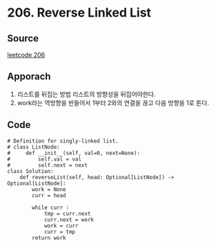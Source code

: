 # 206. Reverse Linked List

## Source
[leetcode 206](https://leetcode.com/problems/reverse-linked-list/description/?envType=study-plan-v2&envId=leetcode-75)


## Apporach
1. 리스트를 뒤집는 방법 리스트의 방향성을 뒤집어야한다. 
2. work라는 역방향을 반들어서 1부터 2와의 연결을 끊고 다음 방향을 1로 튼다.

## Code
    # Definition for singly-linked list.
    # class ListNode:
    #     def __init__(self, val=0, next=None):
    #         self.val = val
    #         self.next = next
    class Solution:
        def reverseList(self, head: Optional[ListNode]) -> Optional[ListNode]:
            work = None
            curr = head 

            while curr :
                tmp = curr.next
                curr.next = work
                work = curr
                curr = tmp
            return work

            
        
